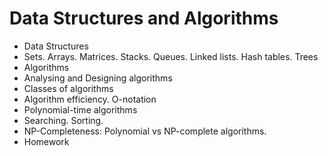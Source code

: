 # Data Structures and Algorithms

* Data Structures
* Sets. Arrays. Matrices. Stacks. Queues. Linked lists. Hash tables. Trees
* Algorithms
* Analysing and Designing algorithms
* Classes of algorithms
* Algorithm efficiency. O-notation
* Polynomial-time algorithms
* Searching. Sorting.
* NP-Completeness: Polynomial vs NP-complete algorithms.
* Homework 
